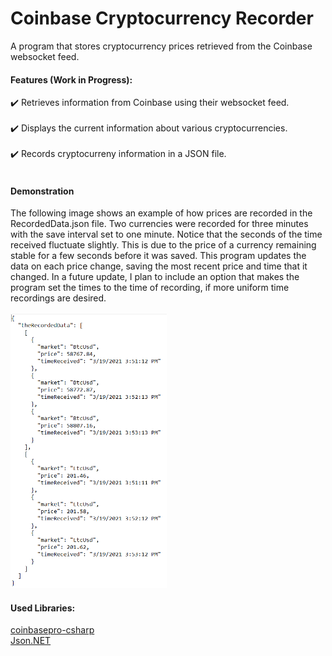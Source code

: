 # Coinbase Cryptocurrency Recorder

A program that stores cryptocurrency prices retrieved from the Coinbase websocket feed.

#### Features (Work in Progress):

:heavy_check_mark: Retrieves information from Coinbase using their websocket feed.<br><br>
:heavy_check_mark: Displays the current information about various cryptocurrencies.<br><br>
:heavy_check_mark: Records cryptocurreny information in a JSON file.<br><br>

#### Demonstration

The following image shows an example of how prices are recorded in the RecordedData.json file. Two currencies were recorded for three minutes with the save interval set to one minute. Notice that the seconds of the time received fluctuate slightly. This is due to the price of a currency remaining stable for a few seconds before it was saved. This program updates the data on each price change, saving the most recent price and time that it changed. In a future update, I plan to include an option that makes the program set the times to the time of recording, if more uniform time recordings are desired.
<br>
<br>
<img src= "Images/RecordedDataExample.PNG" width = 250>

#### Used Libraries:
[coinbasepro-csharp](https://github.com/dougdellolio/coinbasepro-csharp)<br>
[Json.NET](https://github.com/JamesNK/Newtonsoft.Json)
